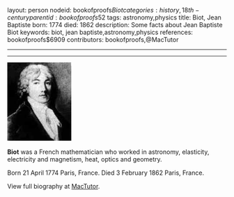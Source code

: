 layout: person
nodeid: bookofproofs$Biot
categories: history,18th-century
parentid: bookofproofs$52
tags: astronomy,physics
title: Biot, Jean Baptiste
born: 1774
died: 1862
description: Some facts about Jean Baptiste Biot
keywords: biot, jean baptiste,astronomy,physics
references: bookofproofs$6909
contributors: bookofproofs,@MacTutor

---


---

![Biot.jpg](https://github.com/bookofproofs/bookofproofs.github.io/blob/main/_sources/_assets/images/portraits/Biot.jpg?raw=true)

**Biot** was a French mathematician who worked in astronomy, elasticity, electricity and magnetism, heat, optics and geometry.

Born 21 April 1774 Paris, France. Died 3 February 1862 Paris, France.


View full biography at [MacTutor](https://mathshistory.st-andrews.ac.uk/Biographies/Biot/).